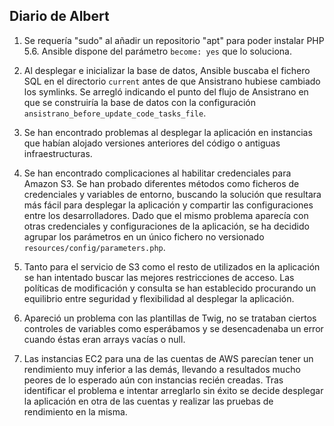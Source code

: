 ## Diario de Albert

 1. Se requería "sudo" al añadir un repositorio "apt" para poder instalar PHP 5.6. Ansible dispone del parámetro `become: yes` que lo soluciona.

 2. Al desplegar e inicializar la base de datos, Ansible buscaba el fichero SQL en el directorio `current` antes de que Ansistrano hubiese cambiado los symlinks. Se arregló indicando el punto del flujo de Ansistrano en que se construiría la base de datos con la configuración `ansistrano_before_update_code_tasks_file`.

 3. Se han encontrado problemas al desplegar la aplicación en instancias que habían alojado versiones anteriores del código o antiguas infraestructuras.

 4. Se han encontrado complicaciones al habilitar credenciales para Amazon S3. Se han probado diferentes métodos como ficheros de credenciales y variables de entorno, buscando la solución que resultara más fácil para desplegar la aplicación y compartir las configuraciones entre los desarrolladores. Dado que el mismo problema aparecía con otras credenciales y configuraciones de la aplicación, se ha decidido agrupar los parámetros en un único fichero no versionado `resources/config/parameters.php`.

 5. Tanto para el servicio de S3 como el resto de utilizados en la aplicación se han intentado buscar las mejores restricciones de acceso. Las políticas de modificación y consulta se han establecido procurando un equilibrio entre seguridad y flexibilidad al desplegar la aplicación.

 6. Apareció un problema con las plantillas de Twig, no se trataban ciertos controles de variables como esperábamos y se desencadenaba un error cuando éstas eran arrays vacías o null.

 7. Las instancias EC2 para una de las cuentas de AWS parecían tener un rendimiento muy inferior a las demás, llevando a resultados mucho peores de lo esperado aún con instancias recién creadas. Tras identificar el problema e intentar arreglarlo sin éxito se decide desplegar la aplicación en otra de las cuentas y realizar las pruebas de rendimiento en la misma.
